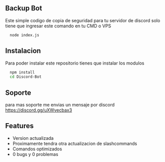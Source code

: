 
## Backup Bot

Este simple codigo de copia de seguridad para tu servidor de discord solo tiene que ingresar este comando en tu CMD o VPS

```bash
  node index.js
```


## Instalacion

Para poder instalar este repositorio tienes que instalar los modulos

```bash
  npm install
  cd Discord-Bot
```
    
## Soporte

para mas soporte me envias un mensaje por discord https://discord.gg/uXWvecbax3


## Features

- Version actualizada
- Proximamente tendra otra actualizacion de slashcommands
- Comandos optimizados
- 0 bugs y 0 problemas

